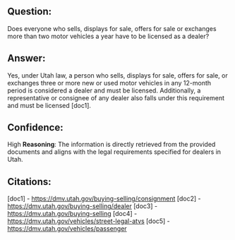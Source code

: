 ## Question: 
Does everyone who sells, displays for sale, offers for sale or exchanges more than two motor vehicles a year have to be licensed as a dealer?
## Answer: 
Yes, under Utah law, a person who sells, displays for sale, offers for sale, or exchanges three or more new or used motor vehicles in any 12-month period is considered a dealer and must be licensed. Additionally, a representative or consignee of any dealer also falls under this requirement and must be licensed [doc1].
## Confidence: 
High
**Reasoning**: The information is directly retrieved from the provided documents and aligns with the legal requirements specified for dealers in Utah.

## Citations:
[doc1] - https://dmv.utah.gov/buying-selling/consignment
[doc2] - https://dmv.utah.gov/buying-selling/dealer
[doc3] - https://dmv.utah.gov/buying-selling
[doc4] - https://dmv.utah.gov/vehicles/street-legal-atvs
[doc5] - https://dmv.utah.gov/vehicles/passenger
